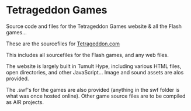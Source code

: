 # Tetrageddon Games
 Source code and files for the Tetrageddon Games website & all the Flash games...

These are the sourcefiles for [Tetrageddon.com](http://tetrageddon.com)

This includes all sourcefiles for the Flash games, and any web files.

The website is largely built in Tumult Hype, including various HTML files, open directories, and other JavaScript...
Image and sound assets are alos provided.

The .swf's for the games are also provided (anything in the swf folder is what was once hosted online).
Other game source files are to be compiled as AIR projects.
